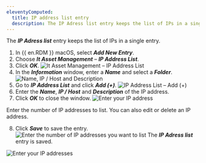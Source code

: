 ```yaml
---
eleventyComputed:
  title: IP address list entry
  description: The IP Adress list entry keeps the list of IPs in a single entry.
---
```

The ***IP Adress list*** entry keeps the list of IPs in a single entry.

1. In {{ en.RDM }} macOS, select ***Add New Entry***.
1. Choose ***It Asset Management*** – ***IP Address List***.
1. Click ***OK***.
![It Asset Management – IP Address List](https://cdnweb.devolutions.net/docs/en/rdm/mac/RDMMac6050.png)
1. In the ***Information*** window, enter a ***Name*** and select a ***Folder***.
![Name, IP / Host and Description](https://cdnweb.devolutions.net/docs/en/rdm/mac/RDMMac6051.png)
1. Go to ***IP Address List*** and click ***Add (+)***.
![IP Address List – Add (+)](https://cdnweb.devolutions.net/docs/en/rdm/mac/RDMMac6052.png)
1. Enter the ***Name***, ***IP / Host*** and ***Description*** of the IP address.
1. Click ***OK*** to close the window.
![Enter your IP address](https://cdnweb.devolutions.net/docs/en/rdm/mac/RDMMac6054.png)

Enter the number of IP addresses to list. You can also edit or delete an IP address.

8. Click ***Save*** to save the entry.
![Enter the number of IP addresses you want to list](https://cdnweb.devolutions.net/docs/en/rdm/mac/RDMMac6053.png)
The ***IP Adress list*** entry is saved.


![Enter your IP addresses](https://cdnweb.devolutions.net/docs/en/rdm/mac/RDMMac6055.png)
